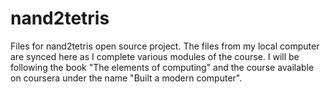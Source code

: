 # nand2tetris
Files for nand2tetris open source project. The files from my local computer are synced here as I complete various modules of the course. I will be following the book "The elements of computing" and the course available on coursera under the name "Built a modern computer".
